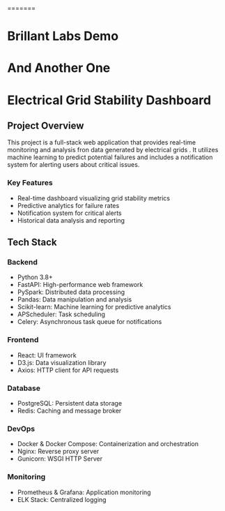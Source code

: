
=======
# Brillant Labs Demo  

# And Another One


# Electrical Grid Stability Dashboard

## Project Overview

This project is a full-stack web application that provides real-time monitoring and analysis fron data generated by electrical grids . It utilizes machine learning to predict potential failures and includes a notification system for alerting users about critical issues.

### Key Features

- Real-time dashboard visualizing grid stability metrics
- Predictive analytics for failure rates
- Notification system for critical alerts
- Historical data analysis and reporting

## Tech Stack

### Backend
- Python 3.8+
- FastAPI: High-performance web framework
- PySpark: Distributed data processing
- Pandas: Data manipulation and analysis
- Scikit-learn: Machine learning for predictive analytics
- APScheduler: Task scheduling
- Celery: Asynchronous task queue for notifications

### Frontend
- React: UI framework
- D3.js: Data visualization library
- Axios: HTTP client for API requests

### Database
- PostgreSQL: Persistent data storage
- Redis: Caching and message broker

### DevOps
- Docker & Docker Compose: Containerization and orchestration
- Nginx: Reverse proxy server
- Gunicorn: WSGI HTTP Server

### Monitoring
- Prometheus & Grafana: Application monitoring
- ELK Stack: Centralized logging

